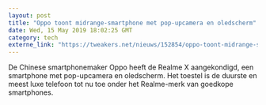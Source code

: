 ```yaml
---
layout: post
title: "Oppo toont midrange-smartphone met pop-upcamera en oledscherm"
date: Wed, 15 May 2019 18:02:25 GMT
category: tech
externe_link: "https://tweakers.net/nieuws/152854/oppo-toont-midrange-smartphone-met-pop-upcamera-en-oledscherm.html"
---
```


De Chinese smartphonemaker Oppo heeft de Realme X aangekondigd, een smartphone met pop-upcamera en oledscherm. Het toestel is de duurste en meest luxe telefoon tot nu toe onder het Realme-merk van goedkope smartphones.<img src="http://feeds.feedburner.com/~r/tweakers/mixed/~4/WZtlKRTK8Dg" height="1" width="1" alt=""/>
